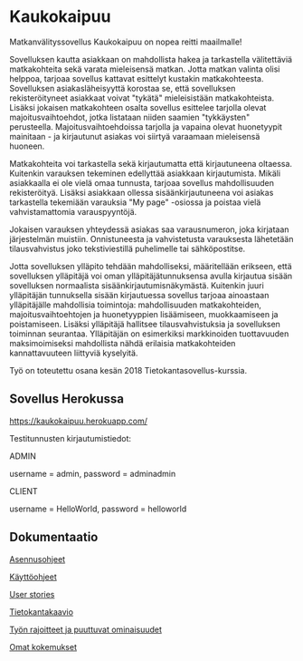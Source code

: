 # Kaukokaipuu

Matkanvälityssovellus Kaukokaipuu on nopea reitti maailmalle! 

Sovelluksen kautta asiakkaan on mahdollista hakea ja tarkastella välitettäviä matkakohteita sekä varata mieleisensä matkan. Jotta matkan valinta olisi helppoa, tarjoaa sovellus kattavat esittelyt kustakin matkakohteesta. Sovelluksen asiakasläheisyyttä korostaa se, että sovelluksen rekisteröityneet asiakkaat voivat "tykätä" mieleisistään matkakohteista. Lisäksi jokaisen matkakohteen osalta sovellus esittelee tarjolla olevat majoitusvaihtoehdot, jotka listataan niiden saamien "tykkäysten" perusteella. Majoitusvaihtoehdoissa tarjolla ja vapaina olevat huonetyypit mainitaan - ja kirjautunut asiakas voi siirtyä varaamaan mieleisensä huoneen.

Matkakohteita voi tarkastella sekä kirjautumatta että kirjautuneena oltaessa. Kuitenkin varauksen tekeminen edellyttää asiakkaan kirjautumista. Mikäli asiakkaalla ei ole vielä omaa tunnusta, tarjoaa sovellus mahdollisuuden rekisteröityä. Lisäksi asiakkaan ollessa sisäänkirjautuneena voi asiakas tarkastella tekemiään varauksia "My page" -osiossa ja poistaa vielä vahvistamattomia varauspyyntöjä.

Jokaisen varauksen yhteydessä asiakas saa varausnumeron, joka kirjataan järjestelmän muistiin. Onnistuneesta ja vahvistetusta varauksesta lähetetään tilausvahvistus joko tekstiviestillä puhelimelle tai sähköpostitse.

Jotta sovelluksen ylläpito tehdään mahdolliseksi, määritellään erikseen, että sovelluksen ylläpitäjä voi oman ylläpitäjätunnuksensa avulla kirjautua sisään sovelluksen normaalista sisäänkirjautumisnäkymästä. Kuitenkin juuri ylläpitäjän tunnuksella sisään kirjautuessa sovellus tarjoaa ainoastaan ylläpitäjälle mahdollisia toimintoja: mahdollisuuden matkakohteiden, majoitusvaihtoehtojen ja huonetyyppien lisäämiseen, muokkaamiseen ja poistamiseen. Lisäksi ylläpitäjä hallitsee tilausvahvistuksia ja sovelluksen toiminnan seurantaa. Ylläpitäjän on esimerkiksi markkinoiden tuottavuuden maksimoimiseksi mahdollista nähdä erilaisia matkakohteiden kannattavuuteen liittyviä kyselyitä.

Työ on toteutettu osana kesän 2018 Tietokantasovellus-kurssia.

## Sovellus Herokussa
https://kaukokaipuu.herokuapp.com/

Testitunnusten kirjautumistiedot: 

ADMIN

username = admin, password = adminadmin

CLIENT

username = HelloWorld, password = helloworld

## Dokumentaatio

[Asennusohjeet](https://github.com/heidihas/Kaukokaipuu/blob/master/documentation/asennusohjeet.md)

[Käyttöohjeet](https://github.com/heidihas/Kaukokaipuu/blob/master/documentation/k%C3%A4ytt%C3%B6ohjeet.md)

[User stories](https://github.com/heidihas/Kaukokaipuu/blob/master/documentation/userstories.md)

[Tietokantakaavio](https://github.com/heidihas/Kaukokaipuu/blob/master/documentation/kaukokaipuu_tietokantakaavio.jpg)

[Työn rajoitteet ja puuttuvat ominaisuudet](https://github.com/heidihas/Kaukokaipuu/blob/master/documentation/rajoitteetpuutteet.md)

[Omat kokemukset](https://github.com/heidihas/Kaukokaipuu/blob/master/documentation/kokemukset.md)
